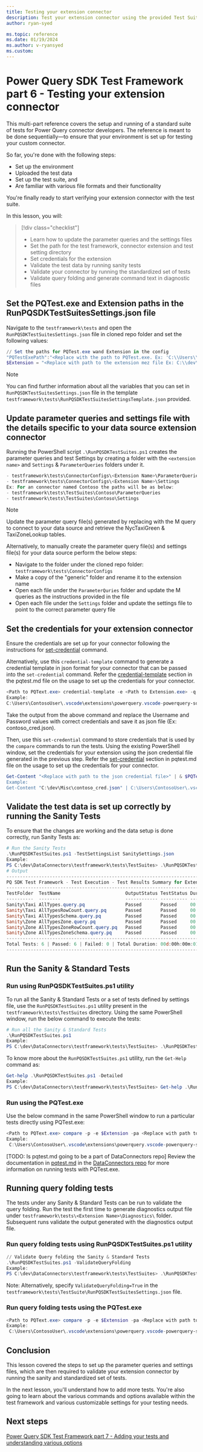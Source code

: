 ```yaml
---
title: Testing your extension connector
description: Test your extension connector using the provided Test Suite
author: ryan-syed

ms.topic: reference
ms.date: 01/19/2024
ms.author: v-ryansyed
ms.custom:
---
```


# Power Query SDK Test Framework part 6 - Testing your extension connector

This multi-part reference covers the setup and running of a standard suite of tests for Power Query connector developers. The reference is meant to be done sequentially—to ensure that your environment is set up for testing your custom connector.

So far, you're done with the following steps:

* Set up the environment
* Uploaded the test data
* Set up the test suite, and
* Are familiar with various file formats and their functionality

You're finally ready to start verifying your extension connector with the test suite.

In this lesson, you will:

> [!div class="checklist"]
>
> * Learn how to update the parameter queries and the settings files
> * Set the path for the test framework, connector extension and test setting directory
> * Set credentials for the extension
> * Validate the test data by running sanity tests
> * Validate your connector by running the standardized set of tests
> * Validate query folding and generate command text in diagnostic files

## Set the PQTest.exe and Extension paths in the RunPQSDKTestSuitesSettings.json file

Navigate to the `testframework\tests` and open the `RunPQSDKTestSuitesSettings.json` file in cloned repo folder and set the following values:

```PowerShell
// Set the paths for PQTest.exe wand Extension in the config
"PQTestExePath":"<Replace with the path to PQTest.exe. Ex: 'C:\\Users\\ContosoUser\\.vscode\\extensions\\powerquery.vscode-powerquery-sdk-0.2.3-win32-x64\\.nuget\\Microsoft.PowerQuery.SdkTools.2.114.4\\tools\\PQTest.exe'>",
$Extension = "<Replace with path to the extension mez file Ex: C:\\dev\\ConnectorName\\ConnectorName.mez'>"
```

> [!NOTE]
> You can find further information about all the variables that you can set in `RunPQSDKTestSuitesSettings.json` file in the template `testframework\tests\RunPQSDKTestSuitesSettingsTemplate.json` provided.

## Update parameter queries and settings file with the details specific to your data source extension connector

Running the PowerShell script `.\RunPQSDKTestSuites.ps1` creates the parameter queries and test Settings by creating a folder with the `<extension name>` and `Settings` & `ParameterQueries` folders under it.

```PowerShell
- testframework\tests\ConnectorConfigs\<Extension Name>\ParameterQueries
- testframework\tests\ConnectorConfigs\<Extension Name>\Settings
Ex: For an connector named Contoso the paths will be as below:
- testframework\tests\TestSuites\Contoso\ParameterQueries
- testframework\tests\TestSuites\Contoso\Settings
```

> [!NOTE]
> Update the parameter query file(s) generated by replacing with the M query to connect to your data source and retrieve the NycTaxiGreen & TaxiZoneLookup tables.

Alternatively, to manually create the parameter query file(s) and settings file(s) for your data source perform the below steps:

* Navigate to the folder under the cloned repo folder: `testframework\tests\ConnectorConfigs`
* Make a copy of the "generic" folder and rename it to the extension name
* Open each file under the `ParameterQuries` folder and update the M queries as the instructions provided in the file
* Open each file under the `Settings` folder and update the settings file to point to the correct parameter query file

## Set the credentials for your extension connector

Ensure the credentials are set up for your connector following the instructions for [set-credential](/power-query/power-query-sdk-vs-code) command.

Alternatively, use this `credential-template` command to generate a credential template in json format for your connector that can be passed into the `set-credential` command. Refer the [credential-template](https://dev.azure.com/powerbi/Power%20Query/_git/PowerQuerySdkTools?path=/Tools/PQTest/pqtest.md&_a=preview&version=GBmain&anchor=credential-template)  section in the pqtest.md file on the usage to set up the credentials for your connector.

```PowerShell
<Path to PQText.exe> credential-template -e <Path to Extension.exe> -q "<Replace with path to any parameter query file>" --prettyPrint --authenticationKind <Specify the authentication kind (Anonymous, UsernamePassword, Key, Windows, OAuth2)>
Example:
C:\Users\ContosoUser\.vscode\extensions\powerquery.vscode-powerquery-sdk-0.2.3-win32-x64\.nuget\Microsoft.PowerQuery.SdkTools.2.114.4\tools\PQTest.exe credential-template -e "C:\dev\Contoso\Contoso.mez" -q "C:\dev\DataConnectors\testframework\tests\TestSuites\ParameterQueries\Contoso\Contoso.parameterquery.pq" --prettyPrint --authenticationKind UsernamePassword
```

Take the output from the above command and replace the Username and Password values with correct credentials and save  it as json file (Ex: contoso_cred.json).

Then, use this `set-credential` command to store credentials that is used by the `compare` commands to run the tests. Using the existing PowerShell window, set the credentials for your extension using the json credential file generated in the previous step. Refer the [set-credential](https://dev.azure.com/powerbi/Power%20Query/_git/PowerQuerySdkTools?path=/Tools/PQTest/pqtest.md&_a=preview&version=GBmain&anchor=set-credential) section in pqtest.md file on the usage to set up the credentials for your connector.

```PowerShell
Get-Content "<Replace with path to the json credential file>" | & $PQTestExe set-credential -e "$Extension" -q "<Replace with the path to any parameter query file>
Example:
Get-Content "C:\dev\Misc\contoso_cred.json" | C:\Users\ContosoUser\.vscode\extensions\powerquery.vscode-powerquery-sdk-0.2.3-win32-x64\.nuget\Microsoft.PowerQuery.SdkTools.2.114.4\tools\PQTest.exe  set-credential -p -e "$Extension" -q "C:\dev\DataConnectors\testframework\tests\TestSuites\Contoso\ParameterQueries\Contoso.parameterquery.pq"
```

## Validate the test data is set up correctly by running the Sanity Tests

To ensure that the changes are working and the data setup is done correctly, run Sanity Tests as:

```PowerShell
# Run the Sanity Tests
.\RunPQSDKTestSuites.ps1 -TestSettingsList SanitySettings.json
Example:
PS C:\dev\DataConnectors\testframework\tests\TestSuites> .\RunPQSDKTestSuites.ps1 -TestSettingsList SanitySettings.json
# Output
----------------------------------------------------------------------------------------------
PQ SDK Test Framework - Test Execution - Test Results Summary for Extension: Contoso.pqx
----------------------------------------------------------------------------------------------
TestFolder  TestName                        OutputStatus TestStatus Duration
----------  --------                        ------------ ---------- --------
Sanity\Taxi AllTypes.query.pq               Passed       Passed     00:00:00.0227976
Sanity\Taxi AllTypesRowCount.query.pq       Passed       Passed     00:00:00.0001734
Sanity\Taxi AllTypesSchema.query.pq         Passed       Passed     00:00:00.0001085
Sanity\Zone AllTypesZone.query.pq           Passed       Passed     00:00:00.0010058
Sanity\Zone AllTypesZoneRowCount.query.pq   Passed       Passed     00:00:00.0001786
Sanity\Zone AllTypesZoneSchema.query.pq     Passed       Passed     00:00:00.0000920
----------------------------------------------------------------------------------------------
Total Tests: 6 | Passed: 6 | Failed: 0 | Total Duration: 00d:00h:00m:01s
----------------------------------------------------------------------------------------------
```

## Run the Sanity & Standard Tests

### Run using RunPQSDKTestSuites.ps1 utility

To run all the Sanity & Standard Tests or a set of tests defined by settings file, use the `RunPQSDKTestSuites.ps1` utility present in the `testframework\tests\TestSuites` directory. Using the same PowerShell window, run the below command to execute the tests:

```PowerShell
# Run all the Sanity & Standard Tests
.\RunPQSDKTestSuites.ps1
Example:
PS C:\dev\DataConnectors\testframework\tests\TestSuites> .\RunPQSDKTestSuites.ps1
```

To know more about the `RunPQSDKTestSuites.ps1` utility, run the `Get-Help` command as:

```PowerShell
Get-help .\RunPQSDKTestSuites.ps1 -Detailed
Example:
PS C:\dev\DataConnectors\testframework\tests\TestSuites> Get-help .\RunPQSDKTestSuites.ps1 -Detailed
```

### Run using the PQTest.exe

Use the below command in the same PowerShell window to run a particular tests directly using PQTest.exe:

```PowerShell
<Path to PQText.exe> compare -p -e $Extension -pa <Replace with path to the parameter query> -q <Replace with the the path to test query>
Example:
 C:\Users\ContosoUser\.vscode\extensions\powerquery.vscode-powerquery-sdk-0.2.3-win32-x64\.nuget\Microsoft.PowerQuery.SdkTools.2.114.4\tools\PQTest.exe compare -p -e "$Extension" -pa "C:\dev\DataConnectors\testframework\tests\TestSuites\Contoso\ParameterQueries\Contoso.parameterquery.pq" -q "C:\dev\DataConnectors\testframework\tests\TestSuites\Standard\Datatypes\Cast.query.pq"
```

[TODO: Is pqtest.md going to be a part of DataConnectors repo]
Review the documentation in [pqtest.md](https://dev.azure.com/powerbi/Power%20Query/_git/DataConnectors?path=/PowerQuerySDKTestFramework/docs/PowerQuerySdkTools/Tools/PQTest/pqtest.md&_a=preview&version=GBmaster) in the [DataConnectors repo](https://github.com/microsoft/DataConnectors/) for more information on running tests with PQTest.exe.

## Running query folding tests

The tests under any Sanity & Standard Tests can be run to validate the query folding. Run the test the first time to generate diagnostics output file under `testframework\tests\<Extension Name>\Diagnostics\` folder. Subsequent runs validate the output generated with the diagnostics output file.

### Run query folding tests using RunPQSDKTestSuites.ps1 utility

```PowerShell
// Validate Query folding the Sanity & Standard Tests
.\RunPQSDKTestSuites.ps1 -ValidateQueryFolding
Example:
PS C:\dev\DataConnectors\testframework\tests\TestSuites> .\RunPQSDKTestSuites.ps1 -ValidateQueryFolding
```

Note: Alternatively, specify `ValidateQueryFolding=True` in the   `testframework\tests\TestSuite\RunPQSDKTestSuitesSettings.json` file.

### Run query folding tests using the PQTest.exe

```PowerShell
<Path to PQText.exe> compare -p -e $Extension -pa <Replace with path to the parameter query> -q <Replace with the the path to test query> -dfp <Replace with path to the diagnostic output file>
Example:
 C:\Users\ContosoUser\.vscode\extensions\powerquery.vscode-powerquery-sdk-0.2.3-win32-x64\.nuget\Microsoft.PowerQuery.SdkTools.2.114.4\tools\PQTest.exe compare -p -e "$Extension" -pa "C:\dev\DataConnectors\testframework\tests\TestSuites\ParameterQueries\Contoso\Contoso.parameterquery.pq" -q "C:\dev\DataConnectors\testframework\tests\TestSuites\Standard\Datatypes\Cast.query.pq" -dfp "C:\dev\DataConnectors\testframework\tests\TestSuites\Contoso\Diagnostics"
```

## Conclusion

This lesson covered the steps to set up the parameter queries and settings files, which are then required to validate your extension connector by running the sanity and standardized set of tests.

In the next lesson, you'll understand how to add more tests. You're also going to learn about the various commands and options available within the test framework and various customizable settings for your testing needs.

## Next steps

[Power Query SDK Test Framework part 7 - Adding your tests and understanding various options](../7-adding.md)
